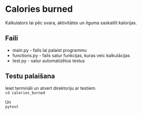 # Calories burned

Kalkulators lai pēc svara, aktivitātes un ilguma saskaitīt kalorijas.

## Faili

 - main.py - fails lai palaist programmu
 - functions.py - fails satur funkcijas, kuras veic kalkulācijas
 - test.py - satur automatizētus testus

## Testu palaišana

Ieiet termināli un atvert direktoriju ar testiem.  
```cd calories_burned```

Un  
```pytest```
